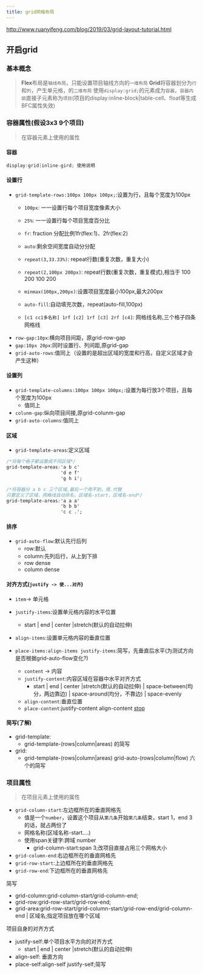 ```yaml
---
title: grid网格布局
---
```

http://www.ruanyifeng.com/blog/2019/03/grid-layout-tutorial.html
## 开启grid
### 基本概念
>   **Flex**布局是`轴线布局`，只能设置项目轴线方向的`一维布局`
>   **Grid**将容器划分为`行`和`列`，产生单元格，的`二维布局`
>   使用`display:grid;`的元素成为`容器`，`容器内部`直接子元素称为`项目`(项目的display:inline-block|table-cell、float等生成BFC属性失效)

### 容器属性(假设3x3 9个项目)
> 在容器元素上使用的属性
#### 容器
```javascript
display:grid|inline-gird; 使用说明
```
#### 设置行
-   `grid-template-rows:100px 100px 100px;`:设置为行，且每个宽度为100px
    -   `100px`: 一一设置行每个项目宽度像素大小
    -   `25%`: 一一设置行每个项目宽度百分比
    -   `fr`: fraction 分配比例1fr(flex:1)、2fr(flex:2)
    -   `auto`:剩余空间宽度自动分分配
    -   `repeat(3,33.33%)`: repeat行数(重复次数，重复大小)
    -   `repeat(2,100px 200px)`: repeat行数(重复次数，重复模式),相当于 100 200 100 200

    -   `minmax(100px,200px)`:设置项目宽度最小100px,最大200px
    -   `auto-fill`:自动填充次数，repeat(auto-fill,100px)
    -   `[c1 cc1多名称] 1rf [c2] 1rf [c3] 2rf [c4]`: 网格线名称,三个格子四条网格线
-   `row-gap:10px`:横向项目间距，原grid-row-gap    
-   `gap:10px 20px`:同时设置行、列间距,原grid-gap
-   `grid-auto-rows`:值同上（设置的是超出区域的宽度和行高，自定义区域才会产生这种）
#### 设置列
-   `grid-template-columns:100px 100px 100px;`:设置为每行放3个项目，且每个宽度为100px
    -   值同上
-   `colunm-gap`:纵向项目间接,原grid-colunm-gap
-   `grid-auto-columns`:值同上
    
#### 区域
-   `grid-template-areas`:定义区域
```css
/*将每个格子都设置成不同区域*/
grid-template-areas:'a b c'
                    'd e f'
                    'g h i'; 

/*将容器分 a b c 三个区域,最后一个用不到，用.代替
只要定义了区域，网格线自动命名，区域名-start，区域名-end*/
grid-template-areas:'a a a'
                    'b b b'
                    'c c .'; 
```
#### 排序
-   `grid-auto-flow`:默认先行后列
    -   row:默认
    -   column:先列后行，从上到下排
    -   row dense
    -   column dense
#### 对齐方式(`justify -> 使...对齐`)
-   `item`-> 单元格
-   `justify-items`:设置单元格内容的水平位置
	-   start | end | center |stretch(默认的自动拉伸)
-   `align-items`:设置单元格内容的垂直位置
-   `place-items:align-items justify-items`:简写，先垂直后水平(为测试方向是否根据grid-auto-flow变化?)

    -   `content` -> 内容
    -   `justify-content`:内容区域在容器中水平对齐方式
        -   start | end | center |stretch(默认的自动拉伸) | space-between(均分，两边靠边) | space-around(均分，不靠边) | space-evenly
    -   `align-content`:垂直位置
    -   `place-content`:justify-content align-content
    [stop](https://www.bilibili.com/video/BV1mf4y147bk?p=6&spm_id_from=pageDriver)

#### 简写(了解)
-   grid-template:
	-   grid-template-(rows|column|areas) 的简写
-   grid:
	-   grid-template-(rows|column|areas) grid-auto-(rows|column|flow) 六个的简写

### 项目属性
> 在项目元素上使用的属性

-   `grid-column-start`:左边框所在的垂直网格先
    -   值是一个`number`，设置这个项目从`第几条`开始`第几条`结束，start 1，end 3的话，就占两份了 
    -   网格名称(区域名称-start....)
    -   使用span关键字:跨域 number
        -   grid-column-start:span 3;改项目直接占用三个网格大小
-   `grid-column-end`:右边框所在的垂直网格先
-   `grid-row-start`:上边框所在的垂直网格先
-   `grid-row-end`:下边框所在的垂直网格先

简写
-   grid-column:grid-column-start/grid-column-end;
-   grid-row:grid-row-start/grid-row-end;
-   grid-area:grid-row-start/grid-column-start/grid-row-end/grid-column-end | 区域名;指定项目放在哪个区域

项目自身的对齐方式
-   justify-self:单个项目水平方向的对齐方式
    -   start | end | center |stretch(默认的自动拉伸)
-   align-self: 垂直方向
-   place-self:align-self justify-self;简写
